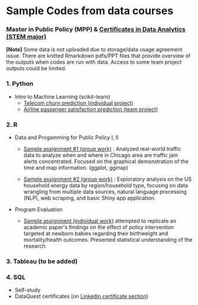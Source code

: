 # Sample Codes from data courses

### Master in Public Policy (MPP) & [Certificates in Data Analytics (STEM major)](https://harris.uchicago.edu/academics/design-your-path/certificates/certificate-data-analytics)
**[Note]** Some data is not uploaded due to storage/data usage agreement issue. There are knitted Rmarkdown pdfs/PPT files that provide overview of the outputs when codes are run with data. Access to some team project outputs could be limited. 


### 1. Python 
- Intro to Machine Learning (scikit-learn)
  * [Telecom churn prediction (individual project)](https://github.com/Leesdata/project_harris/tree/main/python/ML_telecom_churn)
  * [Airline passenger satisfaction prediction (team project)](https://github.com/Leesdata/project_harris/tree/main/python/ML_airline_satisfaction)


### 2. R
- Data and Progamming for Public Policy I, II
  * [Sample assignment #1 (group work)](https://github.com/Leesdata/project_harris/tree/main/R/1_traffic_jam_examination) : Analyzed real-world traffic data to analyze when and where in Chicago area are traffic jam alerts concentrated. Focused on the graphical demonstration of the time and map information. (ggplot, ggmap)
  
  * [Sample assignment #2 (group work)](https://github.com/Leesdata/project_harris/tree/b9e7319172d7f30def16badf6615c619c03710f0/R/2_energy_consumption_project) :  Exploratory analysis on the US household energy data by region/household type, focusing on data wrangling from multiple data sources, natural language processing (NLP), web scraping, and basic Shiny app application. 
  
- Program Evaluation
  * [Sample assignment (individual work)](https://github.com/Leesdata/project_harris/tree/main/R/3_program_evaluation) attempted to replicate an academic paper's findings on the effect of policy intervention targeted at newborn babies regarding their birthweight and mortality/health outcomes. Presented statistical understanding of the research. 


### 3. Tableau (to be added)


### 4. SQL 
- Self-study
- DataQuest certificates (on [Linkedin certificate section](https://www.linkedin.com/in/lee-kyung-ko/))
